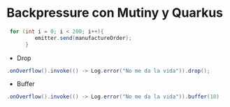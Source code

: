 # Backpressure con Mutiny y Quarkus

```java
 for (int i = 0; i < 200; i++){
         emitter.send(manufactureOrder);
      }
```
* Drop 
```java
.onOverflow().invoke(() -> Log.error("No me da la vida")).drop();
```
* Buffer
```java
.onOverflow().invoke(() -> Log.error("No me da la vida")).buffer(10)
```